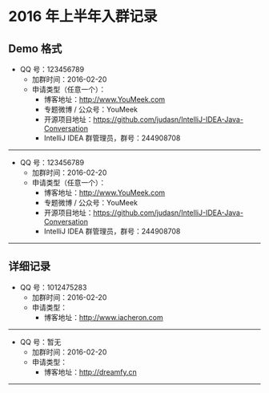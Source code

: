 # 2016 年上半年入群记录

## Demo 格式

- QQ 号：123456789
	- 加群时间：2016-02-20
	- 申请类型（任意一个）：
		- 博客地址：http://www.YouMeek.com
		- 专题微博 / 公众号：YouMeek
		- 开源项目地址：https://github.com/judasn/IntelliJ-IDEA-Java-Conversation
		- IntelliJ IDEA 群管理员，群号：244908708

--------------------------------------------------------------------------------

- QQ 号：123456789
	- 加群时间：2016-02-20
	- 申请类型（任意一个）：
		- 博客地址：http://www.YouMeek.com
		- 专题微博 / 公众号：YouMeek
		- 开源项目地址：https://github.com/judasn/IntelliJ-IDEA-Java-Conversation
		- IntelliJ IDEA 群管理员，群号：244908708

--------------------------------------------------------------------------------

## 详细记录

- QQ 号：1012475283
	- 加群时间：2016-02-20
	- 申请类型：
		- 博客地址：<http://www.iacheron.com>

--------------------------------------------------------------------------------

- QQ 号：暂无
	- 加群时间：2016-02-20
	- 申请类型：
		- 博客地址：<http://dreamfy.cn>

--------------------------------------------------------------------------------

